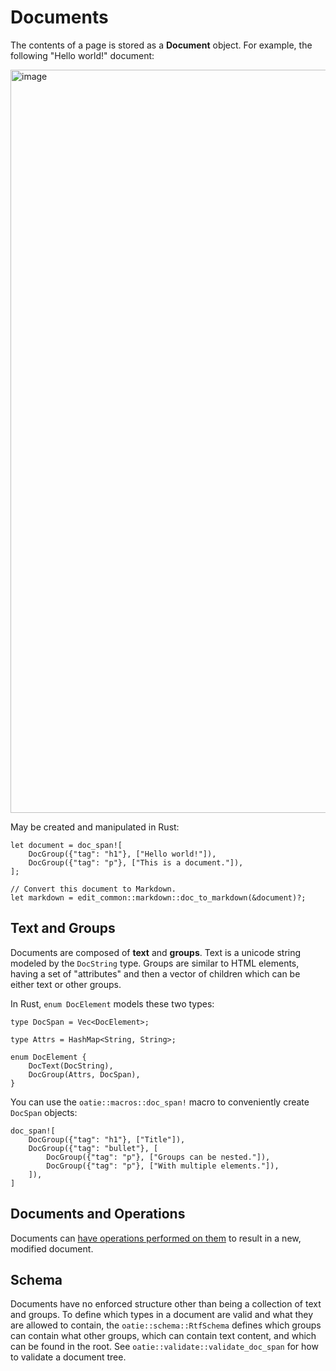 # Documents

The contents of a page is stored as a **Document** object. For example, the following "Hello world!" document:

<img width="1189" alt="image" src="https://user-images.githubusercontent.com/80639/50059231-1737f500-0152-11e9-8704-d133d6b19e66.png">

May be created and manipulated in Rust:

```rust,noplaypen
let document = doc_span![
    DocGroup({"tag": "h1"}, ["Hello world!"]),
    DocGroup({"tag": "p"}, ["This is a document."]),
];

// Convert this document to Markdown.
let markdown = edit_common::markdown::doc_to_markdown(&document)?;
```

## Text and Groups

Documents are composed of **text** and **groups**. Text is a unicode string modeled by the `DocString` type. Groups are similar to HTML elements, having a set of "attributes" and then a vector of children which can be either text or other groups.

In Rust, `enum DocElement` models these two types:

```rust,noplaypen
type DocSpan = Vec<DocElement>;

type Attrs = HashMap<String, String>;

enum DocElement {
    DocText(DocString),
    DocGroup(Attrs, DocSpan),
}
```

You can use the `oatie::macros::doc_span!` macro to conveniently create `DocSpan` objects:

```rust,noplaypen
doc_span![
    DocGroup({"tag": "h1"}, ["Title"]),
    DocGroup({"tag": "bullet"}, [
        DocGroup({"tag": "p"}, ["Groups can be nested."]),
        DocGroup({"tag": "p"}, ["With multiple elements."]),
    ]),
]
```

## Documents and Operations

Documents can [have operations performed on them](working-with-operations.html) to result in a new, modified document.

## Schema

Documents have no enforced structure other than being a collection of text and groups. To define which types in a document are valid and what they are allowed to contain, the `oatie::schema::RtfSchema` defines which groups can contain what other groups, which can contain text content, and which can be found in the root. See `oatie::validate::validate_doc_span` for how to validate a document tree.
